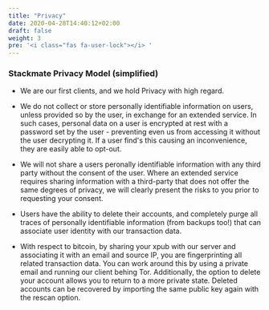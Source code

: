 ```yaml
---
title: "Privacy"
date: 2020-04-28T14:40:12+02:00
draft: false
weight: 3
pre: '<i class="fas fa-user-lock"></i> '
---
```



### Stackmate Privacy Model (simplified)


- We are our first clients, and we hold Privacy with high regard.

- We do not collect or store personally identifiable information on users, unless provided so by the user, in exchange for an extended service. In such cases, personal data on a user is encrypted at rest with a password set by the user - preventing even us from accessing it without the user decrypting it. If a user find's this causing an inconvenience, they are easily able to opt-out.

- We will not share a users peronally identifiable information with any third party without the consent of the user. Where an extended service requires sharing information with a third-party that does not offer the same degrees of privacy, we will clearly present the risks to you prior to requesting your consent.

- Users have the ability to delete their accounts, and completely purge all traces of personally identifiable information (from backups too!) that can associate user identity with our transaction data. 

- With respect to bitcoin, by sharing your xpub with our server and associating it with an email and source IP, you are fingerprinting all related transaction data. You can work around this by using a private email and running our client behing Tor. Additionally, the option to delete your account allows you to return to a more private state. Deleted accounts can be recovered by importing the same public key again with the rescan option.